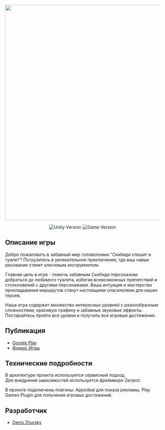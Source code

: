 <p align="center">
      <img src="https://dz-games.ru/images/games/skibidi_banner.png" width="700">
</p>

<p align="center">
   <img src="https://img.shields.io/badge/Engine-Unity%202023.1.16f1-brightgreen" alt="Unity Version">
   <img src="https://img.shields.io/badge/Version-1.0.8%20(Stable)-blue" alt="Game Version">
</p>

## Описание игры

Добро пожаловать в забавный мир головоломки "Скибиди спешит в туалет"! Погрузитесь в увлекательное приключение, где ваш навык рисования станет ключевым инструментом.

Главная цель в игре - помочь забавным Скибиди персонажам добраться до любимого туалета, избегая всевозможных препятствий и столкновений с другими персонажами. Ваша интуиция и мастерство прокладывания маршрутов станут настоящими спасателями для наших героев.

Наша игра содержит множество интересных уровней с разнообразным сложностями, красивую графику и забавные звуковые эффекты. Постарайтесь пройти все уровни и получить все игровые достижения.

## Публикация

- [Google Play](https://play.google.com/store/apps/details?id=com.dzgames.rushtotoilet)
- [Яндекс Игры](https://yandex.ru/games/app/240166)

## Технические подробности

В архитектуре проекта используется сервисный подход.<br>
Для внедрения зависимостей используется фреймворк Zenject.

В проекте подключены плагины: Appodeal для показа рекламы, Play Games Plugin для получения игровых достижений.

## Разработчик

- [Denis Zhursky](https://github.com/deniszh16)
